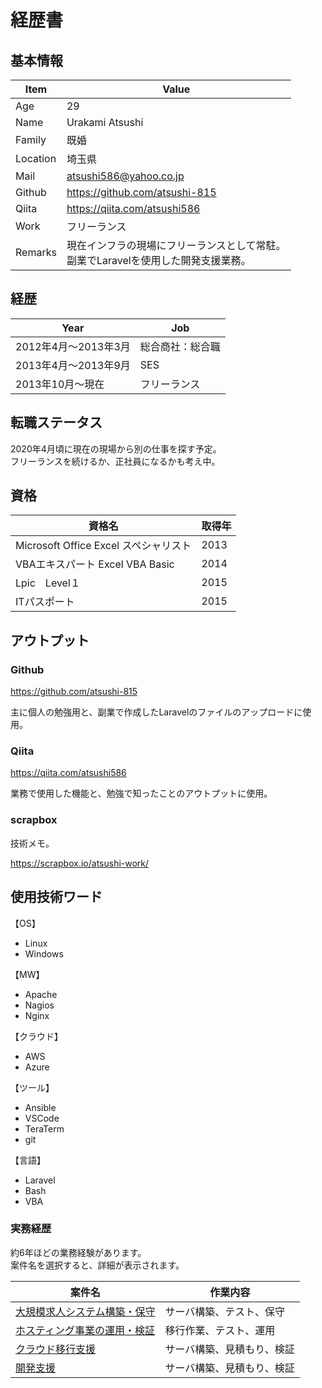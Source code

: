 # 経歴書

## 基本情報

| Item | Value |
| --- | --- |
| Age | 29 |
| Name | Urakami Atsushi |
| Family | 既婚 |
| Location | 埼玉県 |
| Mail | atsushi586@yahoo.co.jp |
| Github | https://github.com/atsushi-815 |
| Qiita | https://qiita.com/atsushi586 |
| Work | フリーランス |
| Remarks | 現在インフラの現場にフリーランスとして常駐。</br>副業でLaravelを使用した開発支援業務。

## 経歴

| Year | Job |
| --- | --- |
| 2012年4月〜2013年3月 | 総合商社：総合職 |
| 2013年4月〜2013年9月 | SES |
| 2013年10月〜現在 | フリーランス |

## 転職ステータス

2020年4月頃に現在の現場から別の仕事を探す予定。</br>
フリーランスを続けるか、正社員になるかも考え中。

## 資格

| 資格名 | 取得年 |
| --- | --- |
| Microsoft Office Excel スペシャリスト | 2013 |
| VBAエキスパート Excel VBA Basic | 2014 |
| Lpic　Level１ | 2015 |
| ITパスポート | 2015 |

## アウトプット

### Github

https://github.com/atsushi-815

主に個人の勉強用と、副業で作成したLaravelのファイルのアップロードに使用。

### Qiita

https://qiita.com/atsushi586

業務で使用した機能と、勉強で知ったことのアウトプットに使用。

### scrapbox

技術メモ。

https://scrapbox.io/atsushi-work/

## 使用技術ワード

【OS】

* Linux
* Windows

【MW】

* Apache
* Nagios
* Nginx

【クラウド】

* AWS
* Azure

【ツール】

* Ansible
* VSCode
* TeraTerm
* git

【言語】

* Laravel
* Bash
* VBA

### 実務経歴

約6年ほどの業務経験があります。</br>
案件名を選択すると、詳細が表示されます。

| 案件名 | 作業内容 |
| --- | --- |
| [大規模求人システム構築・保守](https://github.com/atsushi-815/Curriculum-Vitae/blob/develop/first.md) | サーバ構築、テスト、保守 |
| [ホスティング事業の運用・検証](https://github.com/atsushi-815/Curriculum-Vitae/blob/develop/second.md) | 移行作業、テスト、運用 |
| [クラウド移行支援]() | サーバ構築、見積もり、検証 |
| [開発支援](https://github.com/atsushi-815/Curriculum-Vitae/blob/develop/fourth.md) | サーバ構築、見積もり、検証 |

